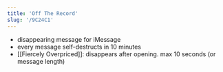 ```yaml
---
title: 'Off The Record'
slug: '/9C24C1'
---
```


- disappearing message for iMessage
- every message self-destructs in 10 minutes
- [[Fiercely Overpriced]]: disappears after opening. max 10 seconds (or message length)

